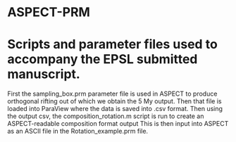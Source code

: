 # ASPECT-PRM
# Scripts and parameter files used to accompany the EPSL submitted manuscript. 
 First the sampling_box.prm parameter file is used in ASPECT to produce orthogonal rifting out of which we obtain the 5 My output.
 Then that file is loaded into ParaView where the data is saved into .csv format.
 Then using the output csv, the composition_rotation.m script is run to create an ASPECT-readable composition format output
 This is then input into ASPECT as an ASCII file in the Rotation_example.prm file.
